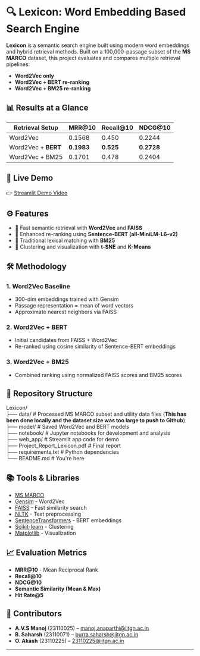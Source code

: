 # 🔍 Lexicon: Word Embedding Based Search Engine

**Lexicon** is a semantic search engine built using modern word embeddings and hybrid retrieval methods. Built on a 100,000-passage subset of the **MS MARCO** dataset, this project evaluates and compares multiple retrieval pipelines:

- **Word2Vec only**
- **Word2Vec + BERT re-ranking**
- **Word2Vec + BM25 re-ranking**

## 📊 Results at a Glance

| Retrieval Setup       | MRR@10       | Recall@10   | NDCG@10     |
|-----------------------|--------------|-------------|-------------|
| Word2Vec              | 0.1568       | 0.450       | 0.2244      |
| Word2Vec + **BERT**   | **0.1983**   | **0.525**   | **0.2728**  |
| Word2Vec + BM25       | 0.1701       | 0.478       | 0.2404      |

## 🎥 Live Demo

👉 [Streamlit Demo Video](https://iitgnacin-my.sharepoint.com/:v:/g/personal/23110025_iitgn_ac_in/EResIprMMyJJhK52XxIrGIMBf4Hs5K4U9RNmkhnDAvfvZw?nav=eyJyZWZlcnJhbEluZm8iOnsicmVmZXJyYWxBcHAiOiJPbmVEcml2ZUZvckJ1c2luZXNzIiwicmVmZXJyYWxBcHBQbGF0Zm9ybSI6IldlYiIsInJlZmVycmFsTW9kZSI6InZpZXciLCJyZWZlcnJhbFZpZXciOiJNeUZpbGVzTGlua0NvcHkifX0&e=ANJs5f)
## ⚙️ Features

- 🔹 Fast semantic retrieval with **Word2Vec** and **FAISS**
- 🔹 Enhanced re-ranking using **Sentence-BERT (all-MiniLM-L6-v2)**
- 🔹 Traditional lexical matching with **BM25**
- 🔹 Clustering and visualization with **t-SNE** and **K-Means**

## 🛠 Methodology

### 1. Word2Vec Baseline
- 300-dim embeddings trained with Gensim
- Passage representation = mean of word vectors
- Approximate nearest neighbors via FAISS

### 2. Word2Vec + BERT
- Initial candidates from FAISS + Word2Vec
- Re-ranked using cosine similarity of Sentence-BERT embeddings

### 3. Word2Vec + BM25
- Combined ranking using normalized FAISS scores and BM25 scores

## 📁 Repository Structure

Lexicon/<br>
├── data/            # Processed MS MARCO subset and utility data files (**This has been done locally and the dataset size was too large to push to Github**)<br>
├── model/           # Saved Word2Vec and BERT models<br>
├── notebook/        # Jupyter notebooks for development and analysis<br>
├── web_app/        # Streamlit app code for demo<br>
├── Project_Report_Lexicon.pdf  # Final report<br>
├── requirements.txt # Python dependencies<br>
└── README.md       # You're here


## 📚 Tools & Libraries

- [MS MARCO](https://huggingface.co/datasets/msmarco)
- [Gensim](https://radimrehurek.com/gensim/models/word2vec.html) - Word2Vec
- [FAISS](https://faiss.ai/) - Fast similarity search
- [NLTK](https://www.nltk.org/) - Text preprocessing
- [SentenceTransformers](https://www.sbert.net/) - BERT embeddings
- [Scikit-learn](https://scikit-learn.org/) - Clustering
- [Matplotlib](https://matplotlib.org/) - Visualization

## 📈 Evaluation Metrics

- **MRR@10** - Mean Reciprocal Rank
- **Recall@10**
- **NDCG@10**
- **Semantic Similarity (Mean & Max)**
- **Hit Rate@5**

## 👥 Contributors

- **A.V.S Manoj** (23110025) – [manoj.anaparthi@iitgn.ac.in](mailto:manoj.anaparthi@iitgn.ac.in)  
- **B. Saharsh** (23110071) – [burra.saharsh@iitgn.ac.in](mailto:burra.saharsh@iitgn.ac.in)  
- **O. Akash** (23110225) – [23110225@iitgn.ac.in](mailto:23110225@iitgn.ac.in)

---
